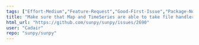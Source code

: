 ```yaml
---
tags: ["Effort-Medium","Feature-Request","Good-First-Issue","Package-Novice","Priority-Low","Refactoring","astronomy","astropy","hacktoberfest","map","python","solar","solar-physics","sun","sunpy","timeseries"]
title: "Make sure that Map and TimeSeries are able to take file handlers and a filetype"
html_url: "https://github.com/sunpy/sunpy/issues/2690"
user: "Cadair"
repo: "sunpy/sunpy"
---
```



